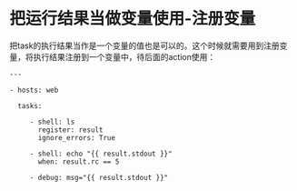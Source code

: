 # 把运行结果当做变量使用-注册变量


把task的执行结果当作是一个变量的值也是可以的。这个时候就需要用到注册变量，将执行结果注册到一个变量中，待后面的action使用：

```
---

- hosts: web

  tasks:

     - shell: ls
       register: result
       ignore_errors: True

     - shell: echo "{{ result.stdout }}"
       when: result.rc == 5

     - debug: msg="{{ result.stdout }}"
```